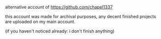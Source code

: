 alternative account of https://github.com/chapel1337

this account was made for archival purposes, any decent finished projects are uploaded on my main account.

(if you haven't noticed already: i don't finish anything)
